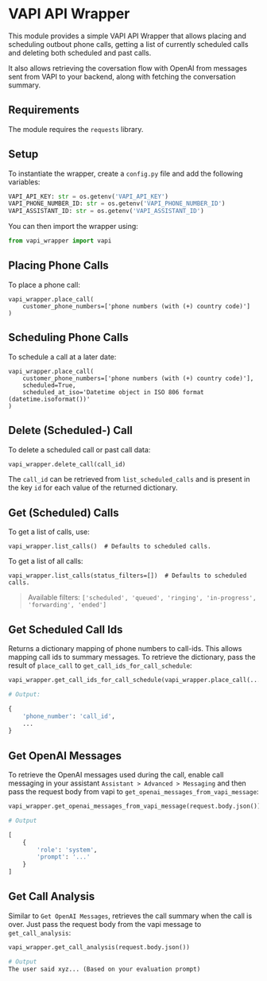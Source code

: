 # VAPI API Wrapper

This module provides a simple VAPI API Wrapper that allows placing and scheduling outbout phone calls,
getting a list of currently scheduled calls and deleting both scheduled and past calls.

It also allows retrieving the coversation flow with OpenAI from messages sent from VAPI to your backend, along with fetching the conversation summary.

## Requirements

The module requires the `requests` library.

## Setup

To instantiate the wrapper, create a `config.py` file and add the following variables:

```python
VAPI_API_KEY: str = os.getenv('VAPI_API_KEY')
VAPI_PHONE_NUMBER_ID: str = os.getenv('VAPI_PHONE_NUMBER_ID')
VAPI_ASSISTANT_ID: str = os.getenv('VAPI_ASSISTANT_ID')
```

You can then import the wrapper using:

```python
from vapi_wrapper import vapi
```

## Placing Phone Calls

To place a phone call:

```python3
vapi_wrapper.place_call(
	customer_phone_numbers=['phone numbers (with (+) country code)']
)
```

## Scheduling Phone Calls

To schedule a call at a later date:

```python3
vapi_wrapper.place_call(
	customer_phone_numbers=['phone numbers (with (+) country code)'],
	scheduled=True,
	scheduled_at_iso='Datetime object in ISO 806 format (datetime.isoformat())'
)
```

## Delete (Scheduled-) Call

To delete a scheduled call or past call data:

```python
vapi_wrapper.delete_call(call_id)
```

The `call_id` can be retrieved from `list_scheduled_calls` and is present in the key `id` for each value of the returned dictionary.

## Get (Scheduled) Calls

To get a list of calls, use:

```python3
vapi_wrapper.list_calls()  # Defaults to scheduled calls.
```

To get a list of all calls:

```python3
vapi_wrapper.list_calls(status_filters=[])  # Defaults to scheduled calls.
```

> Available filters: `['scheduled', 'queued', 'ringing', 'in-progress', 'forwarding', 'ended']`

## Get Scheduled Call Ids

Returns a dictionary mapping of phone numbers to call-ids. This allows mapping call ids to summary messages.
To retrieve the dictionary, pass the result of `place_call` to `get_call_ids_for_call_schedule`:

```python
vapi_wrapper.get_call_ids_for_call_schedule(vapi_wrapper.place_call(...))

# Output:

{
	'phone_number': 'call_id',
	...
}
```

## Get OpenAI Messages

To retrieve the OpenAI messages used during the call, enable call messaging in your assistant `Assistant > Advanced > Messaging` and then pass the request body from vapi to `get_openai_messages_from_vapi_message`:

```python
vapi_wrapper.get_openai_messages_from_vapi_message(request.body.json())

# Output

[
	{
		'role': 'system',
		'prompt': '...'
	}
]
```

## Get Call Analysis

Similar to `Get OpenAI Messages`, retrieves the call summary when the call is over. Just pass the request body from the vapi message to `get_call_analysis`:

```python
vapi_wrapper.get_call_analysis(request.body.json())

# Output
The user said xyz... (Based on your evaluation prompt)
```
